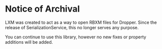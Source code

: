 # Notice of Archival

LXM was created to act as a way to open RBXM files for Dropper.
Since the release of SerializationService, this no longer serves
any purpose.

You can continue to use this library, however no new fixes
or property additions will be added.
